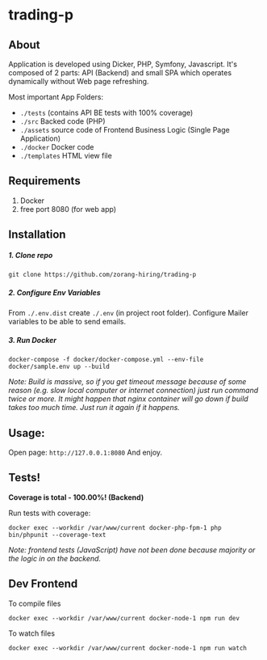 # trading-p

## About

Application is developed using Dicker, PHP, Symfony, Javascript. 
It's composed of 2 parts: API (Backend) and small SPA which operates dynamically without Web page refreshing.

Most important App Folders:
- `./tests` (contains API BE tests with 100% coverage)
- `./src` Backed code (PHP)
- `./assets` source code of Frontend Business Logic (Single Page Application)
- `./docker` Docker code
- `./templates` HTML view file

## Requirements

1. Docker
2. free port 8080 (for web app)

## Installation

##### 1. Clone repo

```
git clone https://github.com/zorang-hiring/trading-p
```

##### 2. Configure Env Variables
From `./.env.dist` create `./.env` (in project root folder). Configure Mailer variables to be able to send emails.

##### 3. Run Docker
```
docker-compose -f docker/docker-compose.yml --env-file docker/sample.env up --build
```
_Note: Build is massive, so if you get timeout message because of some reason 
(e.g. slow local computer or internet connection) just run command twice or more.
It might happen that nginx container will go down if build takes too much time. 
Just run it again if it happens._

## Usage:

Open page: `http://127.0.0.1:8080`
And enjoy.

## Tests!

**Coverage is total - 100.00%! (Backend)**

Run tests with coverage:
```
docker exec --workdir /var/www/current docker-php-fpm-1 php bin/phpunit --coverage-text
```

_Note: frontend tests (JavaScript) have not been done 
because majority or the logic in on the backend._

## Dev Frontend

To compile files
```
docker exec --workdir /var/www/current docker-node-1 npm run dev
```

To watch files
```
docker exec --workdir /var/www/current docker-node-1 npm run watch
```
